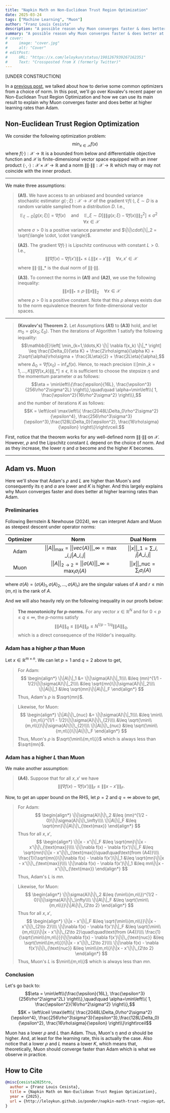 ```yaml
---
title: "Napkin Math on Non-Euclidean Trust Region Optimization"
date: 2025-03-24
tags: ["Machine Learning", "Muon"]
author: "Franz Louis Cesista"
description: "A possible reason why Muon converges faster & does better at higher learning rates than Adam."
summary: "A possible reason why Muon converges faster & does better at higher learning rates than Adam."
# cover:
#     image: "cover.jpg"
#     alt: "Cover"
# editPost:
#     URL: "https://x.com/leloykun/status/1901267939267162351"
#     Text: "Crossposted from X (formerly Twitter)"
---
```


[UNDER CONSTRUCTION]

In a [previous post](../steepest-descent-schatten-p/), we talked about how to derive some common optimizers from a choice of norm. In this post, we'll go over Kovalev's recent paper on Non-Euclidean Trust Region Optimization and how we can use its main result to explain why Muon converges faster and does better at higher learning rates than Adam.

## Non-Euclidean Trust Region Optimization

We consider the following optimization problem:
$$\min_{x \in \mathcal{X}} f(x)$$
where $f(\cdot): \mathcal{X} \rightarrow \mathbb{R}$ is a bounded from below and differentiable objective function and $\mathcal{X}$ is finite-dimensional vector space equipped with an inner product $\langle \cdot, \cdot \rangle: \mathcal{X} \times \mathcal{X} \rightarrow \mathbb{R}$ and a norm $\|\| \cdot \|\|: \mathcal{X} \rightarrow \mathbb{R}$ which may or may not coincide with the inner product.

---

We make three assumptions:

> **(A1).** We have access to an unbiased and bounded variance stochastic estimator $g(\cdot; \xi) : \mathcal{X} \rightarrow \mathcal{X}$ of the gradient $\nabla f(\cdot)$, $\xi \sim D$ is a random variable sampled from a distribution $D$. I.e., $$\mathbb{E}_{\xi \sim D}[g(x; \xi)] = \nabla f(x)\quad\text{and}\quad \mathbb{E}\_{\xi \sim D}[\|\|g(x; \xi) - \nabla f(x)\|\|_2^2] \leq \sigma^2\quad \forall x \in \mathcal{X}$$ where $\sigma > 0$ is a positive variance parameter and $\|\|\cdot\|\|_2 = \sqrt{\langle \cdot, \cdot \rangle}$.

> **(A2).** The gradient $\nabla f(\cdot)$ is Lipschitz continuous with constant $L > 0$. I.e., $$\|\|\nabla f(x) - \nabla f(x')\|\|_* \leq L\|\|x - x'\|\|\quad \forall x, x' \in \mathcal{X}$$ where $\|\|\cdot\|\|\_*$ is the dual norm of $\|\|\cdot\|\|$.

> **(A3).** To connect the norms in **(A1)** and **(A2)**, we use the following inequality: $$\|\|x\|\|_* \leq \rho\cdot\|\|x\|\|_2\quad \forall x \in \mathcal{X}$$ where $\rho > 0$ is a positive constant. Note that this $\rho$ always exists due to the norm equivalence theorem for finite-dimensional vector spaces.

---

> **(Kovalev's) Theorem 2.** Let Assumptions **(A1)** to **(A3)** hold, and let $m_0 = g(x_0; \xi_0)$. Then the iterations of Algorithm 1 satisfy the following iequality:
$$\mathbb{E}\left[ \min_{k=1,\ldots,K} \|\| \nabla f(x_k) \|\|_* \right] \leq \frac{\Delta_0}{\eta K} + \frac{2\rho\sigma}{\alpha K} + 2\sqrt{\alpha}\rho\sigma + \frac{3L\eta}{2} + \frac{2L\eta}{\alpha},$$ where $\Delta_0 = \nabla f(x_0) - \inf_x f(x)$. Hence, to reach precision $\mathbb{E}\left[ \min\_{k=1,\ldots,K} \|\| \nabla f(x\_k) \|\|\_* \right] \leq \epsilon$, it is sufficient to choose the stepsize $\eta$ and the momentum parameter $\alpha$ as follows:
$$\eta = \min\left\\{\frac{\epsilon}{16L}, \frac{\epsilon^3}{256\rho^2\sigma^2L} \right\\},\quad\quad \alpha=\min\left\\{ 1, \frac{\epsilon^2}{16\rho^2\sigma^2} \right\\},$$ and the number of iterations $K$ as follows:
$$K = \left\lceil \max\left\\{ \frac{2048L\Delta_0\rho^2\sigma^2}{\epsilon^4}, \frac{256\rho^3\sigma^3}{\epsilon^3},\frac{128L\Delta_0}{\epsilon^2}, \frac{16\rho\sigma}{\epsilon} \right\\}\right\rceil.$$

First, notice that the theorem works for any well-defined norm $\|\|\cdot\|\|$ on $\mathcal{X}$. However, $\rho$ and the Lipschitz constant $L$ depend on the choice of norm. And as they increase, the lower $\eta$ and $\alpha$ become and the higher $K$ becomes.

---

## Adam vs. Muon

Here we'll show that Adam's $\rho$ and $L$ are higher than Muon's and consequently its $\eta$ and $\alpha$ are lower and $K$ is higher. And this largely explains why Muon converges faster and does better at higher learning rates than Adam.

### Preliminaries

Following Bernstein & Newhouse (2024), we can interpret Adam and Muon as steepest descent under operator norms:

| Optimizer |                                         Norm                                          |                   Dual Norm                    |
| :-------: | :-----------------------------------------------------------------------------------: | :--------------------------------------------: |
|   Adam    | $\quad\|\|A\|\|_{\text{max}} = \|\|vec(A)\|\|\_\infty = \max\_{i,j}\|A\_{i,j}\|\quad$ |   $\|\|x\|\|\_{1} = \sum\_{i,j}\|A\_{i,j}\|$   |
|   Muon    |    $\quad\|\|A\|\|_{2\to 2} = \|\|\sigma(A)\|\|\_\infty = \max_i \sigma_i(A)\quad$    | $\|\|x\|\|\_{\text{nuc}} = \sum_i \sigma_i(A)$ |

where $\sigma(A) = (\sigma(A)_1, \sigma(A)_2, \ldots, \sigma(A)_r)$ are the singular values of $A$ and $r \leq \min(m, n)$ is the rank of $A$.

And we will also heavily rely on the following inequality in our proofs below:

> **The monotonicity for $p$-norms.** For any vector $x \in \mathbb{R}^N$ and for $0 < p \leq q \leq \infty$, the $p$-norms satisfy $$\|\|A\|\|_q \leq \|\|A\|\|_p \leq N^{1/p - 1/q}\|\|A\|\|_q,$$ which is a direct consequence of the Hölder's inequality.

### Adam has a higher $\rho$ than Muon

Let $x \in \mathbb{R}^{m \times n}$. We can let $p = 1$ and $q = 2$ above to get,

> For Adam:
$$
\begin{align*}
    \|\|A\|\|_1 &= \|\|\sigma(A)\|\|_1\\\\
                &\leq (mn)^{1/1 - 1/2}\|\|\sigma(A)\|\|_2\\\\
                &\leq \sqrt{mn}\|\|\sigma(A)\|\|_2\\\\
    \|\|A\|\|_1 &\leq \sqrt{mn}\|\|A\|\|_F
\end{align*}
$$
Thus, Adam's $\rho$ is $\sqrt{mn}$.

> Likewise, for Muon:
$$
\begin{align*}
    \|\|A\|\|\_{nuc} &= \|\|\sigma(A)\|\|_1\\\\
                     &\leq \min\\{m,n\\}^{1/1 - 1/2}\|\|\sigma(A)\|\|\_{2}\\\\
                     &\leq \sqrt{\min\\{m,n\\}}\|\|\sigma(A)\|\|\_{2}\\\\
    \|\|A\|\|\_{nuc} &\leq \sqrt{\min\\{m,n\\}}\|\|A\|\|\_F
\end{align*}
$$
Thus, Muon's $\rho$ is $\sqrt{\min\\{m,n\\}}$ which is always less than $\sqrt{mn}$.

### Adam has a higher $L$ than Muon

We make another assumption:

> **(A4).** Suppose that for all $x, x'$ we have $$\|\|\nabla f(x) - \nabla f(x')\|\|_F \leq \|\| x - x' \|\|_F.$$

Now, to get an upper bound on the RHS, let $p = 2$ and $q = \infty$ above to get,

> For Adam:
$$
\begin{align*}
    \|\|\sigma(A)\|\|\_2 &\leq (mn)^{1/2 - 0}\|\|\sigma(A)\|\|\_\infty\\\\
    \|\|A\|\|_F       &\leq \sqrt{mn}\|\|A\|\|\_{\text{max}}
\end{align*}
$$
Thus for all $x, x'$,
$$
\begin{align*}
    \|\|x - x'\|\|_F &\leq \sqrt{mn}\|\|x - x'\|\|\_{\text{max}}\\\\
    \|\|\nabla f(x) - \nabla f(x')\|\|_F &\leq \sqrt{mn}\|\|x - x'\|\|\_{\text{max}}\quad\quad\text{from (A4)}\\\\
    \frac{1}{\sqrt{mn}}\|\|\nabla f(x) - \nabla f(x')\|\|_1 &\leq \sqrt{mn}\|\|x - x'\|\|\_{\text{max}}\\\\
    \|\|\nabla f(x) - \nabla f(x')\|\|_1 &\leq mn\|\|x - x'\|\|\_{\text{max}}
\end{align*}
$$
Thus, Adam's $L$ is $mn$.

> Likewise, for Muon:
$$
\begin{align*}
    \|\|\sigma(A)\|\|\_2 &\leq (\min\\{m,n\\})^{1/2 - 0}\|\|\sigma(A)\|\|\_\infty\\\\
    \|\|A\|\|_F       &\leq \sqrt{\min\\{m,n\\}}\|\|A\|\|\_{2\to 2}
\end{align*}
$$
Thus for all $x, x'$,
$$
\begin{align*}
    \|\|x - x'\|\|_F                                        &\leq \sqrt{\min\\{m,n\\}}\|\|x - x'\|\|\_{2\to 2}\\\\
    \|\|\nabla f(x) - \nabla f(x')\|\|_F                    &\leq \sqrt{\min\\{m,n\\}}\|\|x - x'\|\|\_{2\to 2}\quad\quad\text{from (A4)}\\\\
    \frac{1}{\sqrt{\min\\{m,n\\}}}\|\|\nabla f(x) - \nabla f(x')\|\|\_{\text{nuc}} &\leq \sqrt{\min\\{m,n\\}}\|\|x - x'\|\|\_{2\to 2}\\\\
    \|\|\nabla f(x) - \nabla f(x')\|\|\_{\text{nuc}}                    &\leq \min\\{m,n\\}\|\|x - x'\|\|\_{2\to 2}
\end{align*}
$$
Thus, Muon's $L$ is $\min\\{m,n\\}$ which is always less than $mn$.

### Conclusion

Let's go back to:
$$\eta = \min\left\\{\frac{\epsilon}{16L}, \frac{\epsilon^3}{256\rho^2\sigma^2L} \right\\},\quad\quad \alpha=\min\left\\{ 1, \frac{\epsilon^2}{16\rho^2\sigma^2} \right\\},$$ $$K = \left\lceil \max\left\\{ \frac{2048L\Delta_0\rho^2\sigma^2}{\epsilon^4}, \frac{256\rho^3\sigma^3}{\epsilon^3},\frac{128L\Delta_0}{\epsilon^2}, \frac{16\rho\sigma}{\epsilon} \right\\}\right\rceil$$

Muon has a lower $\rho$ and $L$ than Adam. Thus, Muon's $\eta$ and $\alpha$ should be higher. And, at least for the learning rate, this is actually the case. Also notice that a lower $\rho$ and $L$ means a lower $K$, which means that, theoretically, Muon should converge faster than Adam which is what we observe in practice.

## How to Cite

```bibtex
@misc{cesista2025tro,
  author = {Franz Louis Cesista},
  title = {Napkin Math on Non-Euclidean Trust Region Optimization},
  year = {2025},
  url = {http://leloykun.github.io/ponder/napkin-math-trust-region-opt/},
}
```
